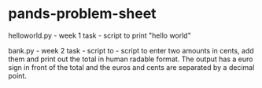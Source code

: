 # pands-problem-sheet

helloworld.py - week 1 task - script to print "hello world"

bank.py - week 2 task - script to - script to enter two amounts in cents, add them and print out the total in human radable format. The output has a euro sign in front of the total and the euros and cents are separated by a decimal point.
